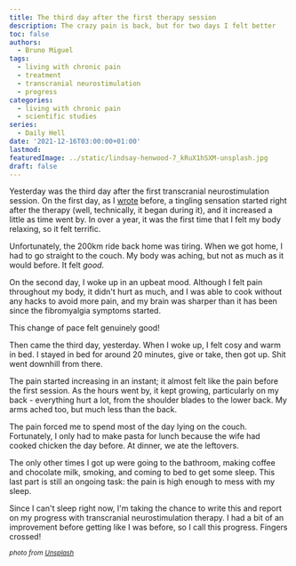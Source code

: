 ```yaml
---
title: The third day after the first therapy session
description: The crazy pain is back, but for two days I felt better
toc: false
authors:
  - Bruno Miguel
tags:
  - living with chronic pain
  - treatment
  - transcranial neurostimulation
  - progress
categories:
  - living with chronic pain
  - scientific studies
series:
  - Daily Hell
date: '2021-12-16T03:00:00+01:00'
lastmod:
featuredImage: ../static/lindsay-henwood-7_kRuX1hSXM-unsplash.jpg
draft: false
---
```


Yesterday was the third day after the first transcranial neurostimulation session. On the first day, as I [wrote](https://fibrohell.github.io/posts/first-transcranial-neurostimulation-appointment/) before, a tingling sensation started right after the therapy (well, technically, it began during it), and it increased a little as time went by. In over a year, it was the first time that I felt my body relaxing, so it felt terrific.

Unfortunately, the 200km ride back home was tiring. When we got home, I had to go straight to the couch. My body was aching, but not as much as it would before. It felt _good_.

On the second day, I woke up in an upbeat mood. Although I felt pain throughout my body, it didn't hurt as much, and I was able to cook without any hacks to avoid more pain, and my brain was sharper than it has been since the fibromyalgia symptoms started.

This change of pace felt genuinely good! 

Then came the third day, yesterday. When I woke up, I felt cosy and warm in bed. I stayed in bed for around 20 minutes, give or take, then got up. Shit went downhill from there.

The pain started increasing in an instant; it almost felt like the pain before the first session. As the hours went by, it kept growing, particularly on my back - everything hurt a lot, from the shoulder blades to the lower back. My arms ached too, but much less than the back.

The pain forced me to spend most of the day lying on the couch. Fortunately, I only had to make pasta for lunch because the wife had cooked chicken the day before. At dinner, we ate the leftovers.

The only other times I got up were going to the bathroom, making coffee and chocolate milk, smoking, and coming to bed to get some sleep. This last part is still an ongoing task: the pain is high enough to mess with my sleep.

Since I can't sleep right now, I'm taking the chance to write this and report on my progress with transcranial neurostimulation therapy. I had a bit of an improvement before getting like I was before, so I call this progress. Fingers crossed!

<small>_photo from [Unsplash](https://unsplash.com/photos/7_kRuX1hSXM)_</small>
